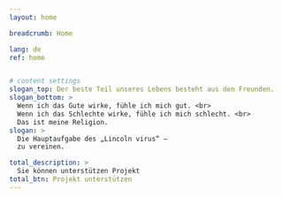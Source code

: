 ```yaml
---
layout: home

breadcrumb: Home

lang: de
ref: home


# content settings
slogan_top: Der beste Teil unseres Lebens besteht aus den Freunden.
slogan_bottom: >
  Wenn ich das Gute wirke, fühle ich mich gut. <br>
  Wenn ich das Schlechte wirke, fühle ich mich schlecht. <br>
  Das ist meine Religion.
slogan: >
  Die Hauptaufgabe des „Lincoln virus“ —
  zu vereinen.

total_description: >
  Sie können unterstützen Projekt
total_btn: Projekt unterstützen
---
```



